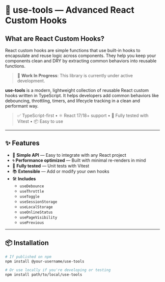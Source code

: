 # 🧰 use-tools — Advanced React Custom Hooks

## What are React Custom Hooks?

React custom hooks are simple functions that use built-in hooks to encapsulate and reuse logic across components. They help you keep your components clean and DRY by extracting common behaviors into reusable functions.

> 🚧 **Work In Progress**: This library is currently under active development.

**use-tools** is a modern, lightweight collection of reusable React custom hooks written in TypeScript. It helps developers add common behaviors like debouncing, throttling, timers, and lifecycle tracking in a clean and performant way.

> ✅ TypeScript-first • ⚛️ React 17/18+ support • 🔬 Fully tested with Vitest • 📦 Easy to use

---

## ✨ Features

- 🧠 **Simple API** — Easy to integrate with any React project
- 🌀 **Performance optimized** — Built with minimal re-renders in mind
- 🧪 **Fully tested** — Unit tests with Vitest
- 📚 **Extensible** — Add or modify your own hooks
- 🛠️ **Includes**
  - `useDebounce`
  - `useThrottle`
  - `useToggle`
  - `useSessionStorage`
  - `useLocalStorage`
  - `useOnlineStatus`
  - `usePageVisibility`
  - `usePrevious`

---

## 📦 Installation

```bash
# If published on npm
npm install @your-username/use-tools

# Or use locally if you're developing or testing
npm install path/to/local/use-tools
```
